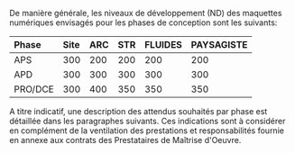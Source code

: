 De manière générale, les niveaux de développement \(ND\) des maquettes numériques envisagés pour les phases de conception sont les suivants:

| Phase | Site | ARC | STR | FLUIDES | PAYSAGISTE |
| :--- | :--- | :--- | :--- | :--- | :--- |
| APS | 300 | 200 | 200 | 200 | 200 |
| APD | 300 | 300 | 300 | 300 | 300 |
| PRO/DCE | 300 | 400 | 350 | 350 | 350 |

A titre indicatif, une description des attendus souhaités par phase est détaillée dans les paragraphes suivants.
Ces indications sont à considérer en complément de la ventilation des prestations et responsabilités fournie en annexe aux contrats des Prestataires de Maîtrise d'Oeuvre. 